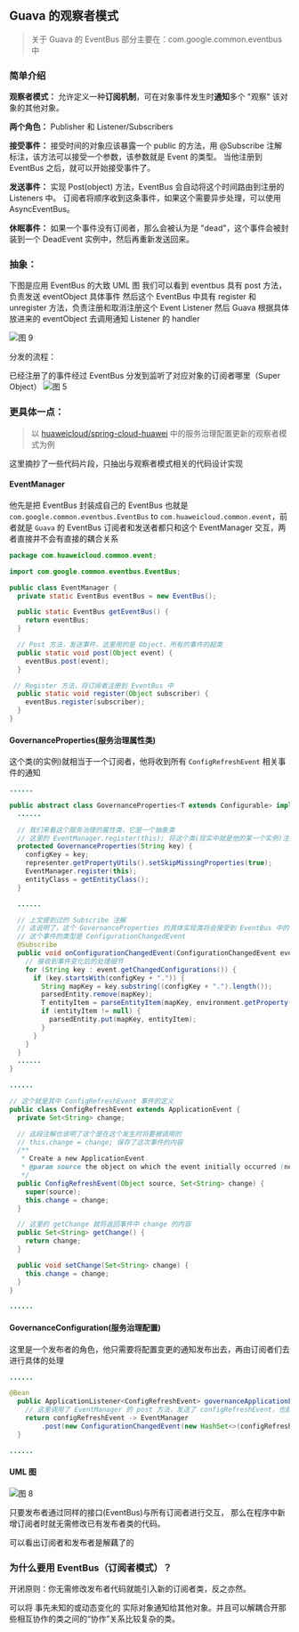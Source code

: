 ## Guava 的观察者模式

> 关于 Guava 的 EventBus 部分主要在：com.google.common.eventbus 中

### 简单介绍

**观察者模式：**
允许定义一种**订阅机制**，可在对象事件发生时**通知**多个 "观察" 该对象的其他对象。

**两个角色：**
Publisher 和 Listener/Subscribers

**接受事件：**
接受时间的对象应该暴露一个 public 的方法，用 @Subscribe 注解标注，该方法可以接受一个参数，该参数就是 Event 的类型。
当他注册到 EventBus 之后，就可以开始接受事件了。

**发送事件：**
实现 Post(object) 方法，EventBus 会自动将这个时间路由到注册的 Listeners 中。
订阅者将顺序收到这条事件，如果这个需要异步处理，可以使用 AsyncEventBus。

**休眠事件：**
如果一个事件没有订阅者，那么会被认为是 "dead"，这个事件会被封装到一个 DeadEvent 实例中，然后再重新发送回来。


### 抽象：

下图是应用 EventBus 的大致 UML 图
我们可以看到 eventbus 具有 post 方法，负责发送 eventObject 具体事件
然后这个 EventBus 中具有 register 和 unregister 方法，负责注册和取消注册这个 Event Listener
然后 Guava 根据具体放进来的 eventObject 去调用通知 Listener 的 handler


![图 9](https://s2.loli.net/2021/12/19/IwyRKZqsp3V4JBi.png)  


分发的流程：

已经注册了的事件经过 EventBus 分发到监听了对应对象的订阅者哪里（Super Object）
![图 5](https://s2.loli.net/2021/12/19/gsZT9j5tqP3V7MF.png)  



### 更具体一点：

> 以 [huaweicloud/spring-cloud-huawei](https://github.com/huaweicloud/spring-cloud-huawei/) 中的服务治理配置更新的观察者模式为例

这里摘抄了一些代码片段，只抽出与观察者模式相关的代码设计实现

#### EventManager
他先是把 EventBus 封装成自己的 EventBus
也就是 `com.google.common.eventbus.EventBus` to `com.huaweicloud.common.event`，前者就是 `Guava` 的 EventBus
订阅者和发送者都只和这个 EventManager 交互，两者直接并不会有直接的耦合关系

```java
package com.huaweicloud.common.event;

import com.google.common.eventbus.EventBus;

public class EventManager {
  private static EventBus eventBus = new EventBus();

  public static EventBus getEventBus() {
    return eventBus;
  }

  // Post 方法，发送事件，这里用的是 Object，所有的事件的超类
  public static void post(Object event) {
    eventBus.post(event);
  }

 // Register 方法，将订阅者注册到 EventBus 中
  public static void register(Object subscriber) {
    eventBus.register(subscriber);
  }
}
```

#### GovernanceProperties(服务治理属性类)

这个类(的实例)就相当于一个订阅者，他将收到所有 `ConfigRefreshEvent` 相关事件的通知

```java
......

public abstract class GovernanceProperties<T extends Configurable> implements InitializingBean {
  ......

  // 我们来看这个服务治理的属性类，它是一个抽象类
  // 这里的 EventManager.register(this); 将这个类(现实中就是他的某一个实例)注册到了 EventBus 中
  protected GovernanceProperties(String key) {
    configKey = key;
    representer.getPropertyUtils().setSkipMissingProperties(true);
    EventManager.register(this);
    entityClass = getEntityClass();
  }

  ......

  // 上文提到过的 Subscribe 注解
  // 这说明了，这个 GovernanceProperties 的具体实现类将会接受到 EventBus 中的事件
  // 这个事件的类型是 ConfigurationChangedEvent
  @Subscribe
  public void onConfigurationChangedEvent(ConfigurationChangedEvent event) {
    // 接收到事件变化后的处理细节
    for (String key : event.getChangedConfigurations()) {
      if (key.startsWith(configKey + ".")) {
        String mapKey = key.substring((configKey + ".").length());
        parsedEntity.remove(mapKey);
        T entityItem = parseEntityItem(mapKey, environment.getProperty(key));
        if (entityItem != null) {
          parsedEntity.put(mapKey, entityItem);
        }
      }
    }
  }
  ......
}
```

```java
......

// 这个就是其中 ConfigRefreshEvent 事件的定义
public class ConfigRefreshEvent extends ApplicationEvent {
  private Set<String> change;

  // 这段注解也说明了这个是在这个发生时将要被调用的
  // this.change = change; 保存了这次事件的内容
  /**
   * Create a new ApplicationEvent.
   * @param source the object on which the event initially occurred (never {@code null})
   */
  public ConfigRefreshEvent(Object source, Set<String> change) {
    super(source);
    this.change = change;
  }

  // 这里的 getChange 就将返回事件中 change 的内容
  public Set<String> getChange() {
    return change;
  }

  public void setChange(Set<String> change) {
    this.change = change;
  }
}

......
```

#### GovernanceConfiguration(服务治理配置)

这里是一个发布者的角色，他只需要将配置变更的通知发布出去，再由订阅者们去进行具体的处理

```java
......

@Bean
  public ApplicationListener<ConfigRefreshEvent> governanceApplicationListener() {
    // 这里调用了 EventManager 的 post 方法，发送了 configRefreshEvent，也就是配置刷新事件
    return configRefreshEvent -> EventManager
        .post(new ConfigurationChangedEvent(new HashSet<>(configRefreshEvent.getChange())));
  }

......
```


#### UML 图


![图 8](https://s2.loli.net/2021/12/19/27jvRACs9bOiNyc.png)  


只要发布者通过同样的接口(EventBus)与所有订阅者进行交互， 那么在程序中新增订阅者时就无需修改已有发布者类的代码。

可以看出订阅者和发布者是解藕了的


### 为什么要用 EventBus（订阅者模式）？

开闭原则：你无需修改发布者代码就能引入新的订阅者类，反之亦然。

可以将 事先未知的或动态变化的 实际对象通知给其他对象。并且可以解耦合开那些相互协作的类之间的“协作”关系比较复杂的类。

